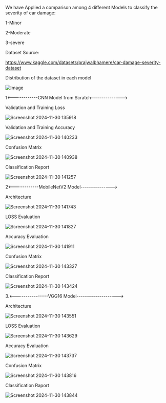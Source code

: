 
We have Applied a comparison among 4 different Models to classify the severity of car damage:

1-Minor

2-Moderate

3-severe

Dataset Source:

https://www.kaggle.com/datasets/prajwalbhamere/car-damage-severity-dataset


Distribution of the dataset in each model 

![image](https://github.com/user-attachments/assets/6afc2256-917f-4768-874f-9f2dbeff7f84)



1<------------CNN Model from Scratch--------------->

Validation and Training Loss 

![Screenshot 2024-11-30 135918](https://github.com/user-attachments/assets/2b6d7712-befe-4bf7-ba26-c5f0b3d61810)

Validation and Training Accuracy

![Screenshot 2024-11-30 140233](https://github.com/user-attachments/assets/2314ec67-db8a-4b72-937f-e5c730da28f8)



Confusion Matrix 

![Screenshot 2024-11-30 140938](https://github.com/user-attachments/assets/9057e83e-6ce8-4ad6-b2ca-d7e379e8fcb2)

Classification Report 

![Screenshot 2024-11-30 141257](https://github.com/user-attachments/assets/8926698c-e0da-4fe8-ab19-1d48e4e2e1f6)


2<------------MobileNetV2 Model--------------->

Architecture

![Screenshot 2024-11-30 141743](https://github.com/user-attachments/assets/6b1a697e-d692-4e9e-bef9-c94bb1e6b43f)

LOSS Evaluation

![Screenshot 2024-11-30 141827](https://github.com/user-attachments/assets/275b018f-1633-493c-b673-d4868bd7eaae)


Accuracy Evaluation

![Screenshot 2024-11-30 141911](https://github.com/user-attachments/assets/e901b3f7-8b9b-4236-9c1d-43a9b0f64755)

Confusion Matrix

![Screenshot 2024-11-30 143327](https://github.com/user-attachments/assets/170a9352-895e-4cdc-888b-c9bb60e22c88)

Classification Report

![Screenshot 2024-11-30 143424](https://github.com/user-attachments/assets/15db7b74-17f1-4fc0-9beb-6cb75dbb1de1)


3.<----------------VGG16 Model-------------------->

Architecture

![Screenshot 2024-11-30 143551](https://github.com/user-attachments/assets/7edabebf-de67-426e-908e-a37163ced2ff)

LOSS Evaluation

![Screenshot 2024-11-30 143629](https://github.com/user-attachments/assets/55565212-2f31-4a96-922c-a4e686d4a051)

Accuracy Evaluation

![Screenshot 2024-11-30 143737](https://github.com/user-attachments/assets/86f5fea6-c640-45d1-9c0a-f44d31a727b9)


Confusion Matrix

![Screenshot 2024-11-30 143816](https://github.com/user-attachments/assets/8825b58b-d319-40d7-9599-b3ae3aae06bc)


Classification Raport

![Screenshot 2024-11-30 143844](https://github.com/user-attachments/assets/e6772ba2-dde4-4600-b6c5-0fa11dcc66f3)























